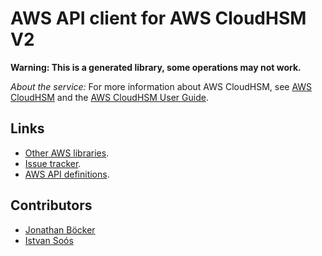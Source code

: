 # AWS API client for AWS CloudHSM V2

**Warning: This is a generated library, some operations may not work.**

*About the service:*
For more information about AWS CloudHSM, see <a
href="http://aws.amazon.com/cloudhsm/">AWS CloudHSM</a> and the <a
href="https://docs.aws.amazon.com/cloudhsm/latest/userguide/">AWS CloudHSM
User Guide</a>.

## Links

- [Other AWS libraries](https://github.com/agilord/aws_client/tree/master/generated).
- [Issue tracker](https://github.com/agilord/aws_client/issues).
- [AWS API definitions](https://github.com/aws/aws-sdk-js/tree/master/apis).

## Contributors

- [Jonathan Böcker](https://github.com/Schwusch)
- [Istvan Soós](https://github.com/isoos)


